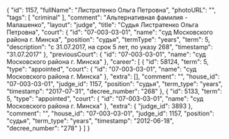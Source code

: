 {
    "id": 1157,
    "fullName": "Листратенко Ольга Петровна",
    "photoURL": "",
    "tags": [
        "criminal"
    ],
    "comment": "Альтернативная фамилия - Малашенко",
    "layout": "judge",
    "title": "Судья Листратенко Ольга Петровна",
    "court": {
        "id": "07-003-03-01",
        "name": "суд Московского района г. Минска",
        "position": "судья",
        "termType": "years",
        "term": 5,
        "description": "c 31.07.2017, на срок 5 лет, по указу 268",
        "timestamp": "31.07.2017"
    },
    "previousCourt": {
        "id": "07-003-03-01",
        "name": "суд Московского района г. Минска"
    },
    "career": [
        {
            "id": 58124,
            "term": 5,
            "type": "appointed",
            "court": {
                "id": "07-003-03-01",
                "name": "суд Московского района г. Минска"
            },
            "extra": [],
            "comment": "",
            "house_id": "07-003-03-01",
            "judge_id": 1157,
            "position": "судья",
            "term_type": "years",
            "timestamp": "2017-07-31",
            "decree_number": "268"
        },
        {
            "id": 5133,
            "term": 5,
            "type": "appointed",
            "court": {
                "id": "07-003-03-01",
                "name": "суд Московского района г. Минска"
            },
            "extra": {
                "judge_id": 3893
            },
            "comment": "",
            "house_id": "07-003-03-01",
            "judge_id": 1157,
            "position": "судья",
            "term_type": "years",
            "timestamp": "2012-06-18",
            "decree_number": "278"
        }
    ]
}